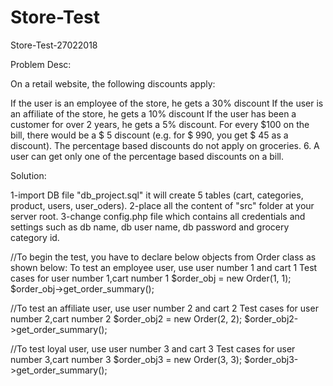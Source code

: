 # Store-Test
Store-Test-27022018


Problem Desc:

On a retail website, the following discounts apply:

If the user is an employee of the store, he gets a 30% discount
If the user is an affiliate of the store, he gets a 10% discount
If the user has been a customer for over 2 years, he gets a 5% discount.
For every $100 on the bill, there would be a $ 5 discount (e.g. for $ 990, you get $ 45 as a discount).
The percentage based discounts do not apply on groceries. 6. A user can get only one of the percentage based discounts on a bill.

Solution:

1-import DB file "db_project.sql"
it will create 5 tables (cart, categories, product, users, user_oders).
2-place all the content of "src" folder at your server root.
3-change config.php file which contains all credentials and settings such as db name, db user name, db password and grocery category id.



//To begin the test, you have to declare below objects from Order class as shown below:
To test an employee user, use user number 1 and cart 1
Test cases for user number 1,cart number 1
$order_obj = new Order(1, 1);
$order_obj->get_order_summary();

//To test an affiliate user, use user number 2 and cart 2
Test cases for user number 2,cart number 2
$order_obj2 = new Order(2, 2);
$order_obj2->get_order_summary();

//To test loyal user, use user number 3 and cart 3
Test cases for user number 3,cart number 3
$order_obj3 = new Order(3, 3);
$order_obj3->get_order_summary();
